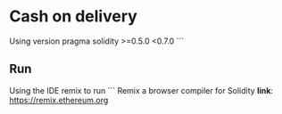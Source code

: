 # Cash on delivery
Using version pragma solidity >=0.5.0 <0.7.0 ```
## Run
Using the IDE remix to run ```
Remix a browser compiler for Solidity
**link**: https://remix.ethereum.org
